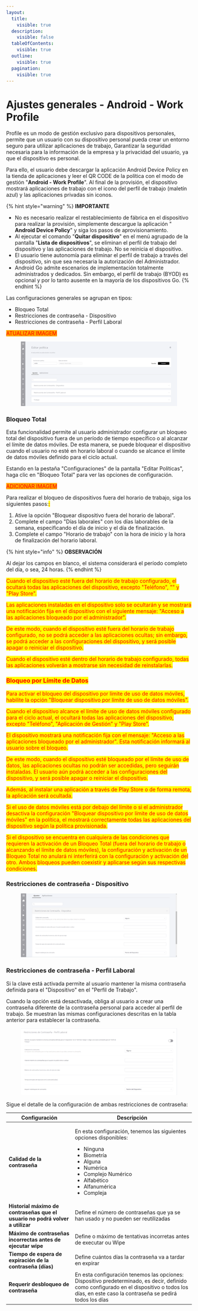 ```yaml
---
layout:
  title:
    visible: true
  description:
    visible: false
  tableOfContents:
    visible: true
  outline:
    visible: true
  pagination:
    visible: true
---
```


# Ajustes generales - Android - Work Profile

Profile es un modo de gestión exclusivo para dispositivos personales, permite que un usuario con su dispositivo personal pueda crear un entorno seguro para utilizar aplicaciones de trabajo, Garantizar la seguridad necesaria para la información de la empresa y la privacidad del usuario, ya que el dispositivo es personal.

Para ello, el usuario debe descargar la aplicación Android Device Policy en la tienda de aplicaciones y leer el QR CODE de la política con el modo de gestión "**Android - Work Profile**". Al final de la provisión, el dispositivo mostrará aplicaciones de trabajo con el icono del perfil de trabajo (maletín azul) y las aplicaciones privadas sin iconos.

{% hint style="warning" %}
**IMPORTANTE**

* No es necesario realizar el restablecimiento de fábrica en el dispositivo para realizar la provisión, simplemente descargue la aplicación " **Android Device Policy**" y siga los pasos de aprovisionamiento.
* Al ejecutar el comando "**Quitar dispositivo**" en el menú agrupado de la pantalla "**Lista de dispositivos**", se eliminan el perfil de trabajo del dispositivo y las aplicaciones de trabajo. No se reinicia el dispositivo.
* El usuario tiene autonomía para eliminar el perfil de trabajo a través del dispositivo, sin que sea necesaria la autorización del Administrador.
* Android Go admite escenarios de implementación totalmente administrados y dedicados. Sin embargo, el perfil de trabajo (BYOD) es opcional y por lo tanto ausente en la mayoría de los dispositivos Go.
{% endhint %}

Las configuraciones generales se agrupan en tipos:

* Bloqueo Total
* Restricciones de contraseña - Dispositivo
* Restricciones de contraseña - Perfil Laboral

<mark style="color:red;background-color:orange;">ATUALIZAR IMAGEM</mark>

<figure><img src="../../../.gitbook/assets/image (2) (1).png" alt=""><figcaption></figcaption></figure>

### Bloqueo Total

Esta funcionalidad permite al usuario administrador configurar un bloqueo total del dispositivo fuera de un período de tiempo específico o al alcanzar el límite de datos móviles. De esta manera, se puede bloquear el dispositivo cuando el usuario no esté en horario laboral o cuando se alcance el límite de datos móviles definido para el ciclo actual.

Estando en la pestaña "Configuraciones" de la pantalla "Editar Políticas", haga clic en "Bloqueo Total" para ver las opciones de configuración.

<mark style="color:red;background-color:orange;">ADICIONAR IMAGEM</mark>

&#x20;Para realizar el bloqueo de dispositivos fuera del horario de trabajo, siga los siguientes pasos:<mark style="color:red;">:</mark>

1. Ative la opción "Bloquear dispositivo fuera del horario de laboral".
2. Complete el campo "Días laborales" con los días laborables de la semana, especificando el día de inicio y el día de finalización.
3. Complete el campo "Horario de trabajo" con la hora de inicio y la hora de finalización del horario laboral.

{% hint style="info" %}
**OBSERVACIÓN**

Al dejar los campos en blanco, el sistema considerará el período completo del día, o sea, 24 horas.
{% endhint %}

<mark style="color:red;">Cuando el dispositivo esté fuera del horario de trabajo configurado, el ocultará todas las aplicaciones del dispositivo, excepto "Teléfono", "" y "Play Store".</mark>

<mark style="color:red;">Las aplicaciones instaladas en el dispositivo solo se ocultarán y se mostrará una notificación fija en el dispositivo con el siguiente mensaje: "Acceso a las aplicaciones bloqueado por el administrador".</mark>

<mark style="color:red;">De este modo, cuando el dispositivo esté fuera del horario de trabajo configurado, no se podrá acceder a las aplicaciones ocultas; sin embargo, se podrá acceder a las configuraciones del dispositivo, y será posible apagar o reiniciar el dispositivo.</mark>

<mark style="color:red;">Cuando el dispositivo esté dentro del horario de trabajo configurado, todas las aplicaciones volverán a mostrarse sin necesidad de reinstalarlas.</mark>

### <mark style="color:red;">**Bloqueo por Límite de Datos**</mark>

&#x20;<mark style="color:red;">Para activar el bloqueo del dispositivo por límite de uso de datos móviles, habilite la opción "Bloquear dispositivo por límite de uso de datos móviles".</mark>

<mark style="color:red;">Cuando el dispositivo alcance el límite de uso de datos móviles configurado para el ciclo actual, el ocultará todas las aplicaciones del dispositivo, excepto "Teléfono", "Aplicación de Gestión" y "Play Store".</mark>

<mark style="color:red;">El dispositivo mostrará una notificación fija con el mensaje: "Acceso a las aplicaciones bloqueado por el administrador". Esta notificación informará al usuario sobre el bloqueo.</mark>

<mark style="color:red;">De este modo, cuando el dispositivo esté bloqueado por el límite de uso de datos, las aplicaciones ocultas no podrán ser accedidas, pero seguirán instaladas. El usuario aún podrá acceder a las configuraciones del dispositivo, y será posible apagar o reiniciar el dispositivo.</mark>

<mark style="color:red;">Además, al instalar una aplicación a través de Play Store o de forma remota, la aplicación será ocultada.</mark>

<mark style="color:red;">Si el uso de datos móviles está por debajo del límite o si el administrador desactiva la configuración "Bloquear dispositivo por límite de uso de datos móviles" en la política, el mostrará correctamente todas las aplicaciones del dispositivo según la política provisionada.</mark>

<mark style="color:red;">Si el dispositivo se encuentra en cualquiera de las condiciones que requieren la activación de un Bloqueo Total (fuera del horario de trabajo o alcanzando el límite de datos móviles), la configuración y activación de un Bloqueo Total no anulará ni interferirá con la configuración y activación del otro. Ambos bloqueos pueden coexistir y aplicarse según sus respectivas condiciones.</mark>

### Restricciones de contraseña - Dispositivo

<figure><img src="../../../.gitbook/assets/image (1) (1) (1) (1).png" alt=""><figcaption></figcaption></figure>

### Restricciones de contraseña - Perfil Laboral

Si la clave está activada permite al usuario mantener la misma contraseña definida para el "Dispositivo" en el "Perfil de Trabajo".

Cuando la opción está desactivada, obliga al usuario a crear una contraseña diferente de la contraseña personal para acceder al perfil de trabajo. Se muestran las mismas configuraciones descritas en la tabla anterior para establecer la contraseña.

<figure><img src="../../../.gitbook/assets/image (2) (1) (1).png" alt=""><figcaption></figcaption></figure>

Sigue el detalle de la configuración de ambas restricciones de contraseña:

| Configuración                                                                 | Descripción                                                                                                                                                                                                                                     |
| ----------------------------------------------------------------------------- | ----------------------------------------------------------------------------------------------------------------------------------------------------------------------------------------------------------------------------------------------- |
| **Calidad de la contraseña**                                                  | <p></p><p>En esta configuración, tenemos las siguientes opciones disponibles:</p><ul><li>Ninguna</li><li>Biometría</li><li>Alguna</li><li>Numérica</li><li>Complejo Numérico</li><li>Alfabético</li><li>Alfanumérica</li><li>Compleja</li></ul> |
| **Historial máximo de contraseñas que el usuario no podrá volver a utilizar** | Define el número de contraseñas que ya se han usado y no pueden ser reutilizadas                                                                                                                                                                |
| **Máximo de contraseñas incorrectas antes de ejecutar wipe**                  | Define o máximo de tentativas incorretas antes de executar ou Wipe                                                                                                                                                                              |
| **Tiempo de espera de expiración de la contraseña (días)**                    | Define cuántos días la contraseña va a tardar en expirar                                                                                                                                                                                        |
| **Requerir desbloqueo de contraseña**                                         | En esta configuración tenemos las opciones: Dispositivo predeterminado, es decir, definido como configurado en el dispositivo o todos los días, en este caso la contraseña se pedirá todos los días                                             |
